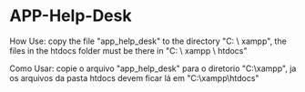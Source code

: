 # APP-Help-Desk
How Use: copy the file "app_help_desk" to the directory "C: \ xampp", the files in the htdocs folder must be there in "C: \ xampp \ htdocs"

Como Usar: copie o arquivo "app_help_desk" para o diretorio "C:\xampp", ja os arquivos da pasta htdocs devem ficar lá em "C:\xampp\htdocs"
